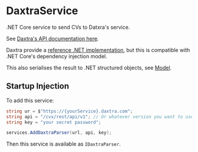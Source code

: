 # DaxtraService
.NET Core service to send CVs to Datxra's service. 

See [Daxtra's API documentation here](http://cvxdemo.daxtra.com/cvx/).

Daxtra provide a [reference .NET implementation](http://cvxdemo.daxtra.com/cvx/download/CVXtractorService.cs), 
but this is compatible with .NET Core's dependency injection model.

This also serialises the result to .NET structured objects, see [Model](DaxtraService/Models).

## Startup Injection

To add this service:

``` c#
string ur = $"https://{yourService}.daxtra.com";
string api = "/cvx/rest/api/v1"; // Or whatever version you want to use
string key = "your secret password";

services.AddDaxtraParser(url, api, key);
```

Then this service is available as `IDaxtraParser`.
